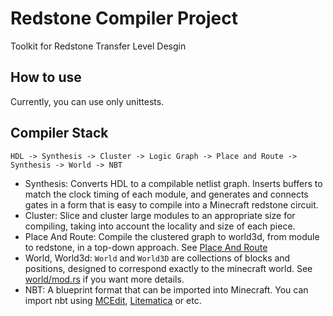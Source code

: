# Redstone Compiler Project

Toolkit for Redstone Transfer Level Desgin

## How to use

Currently, you can use only unittests.

## Compiler Stack

```
HDL -> Synthesis -> Cluster -> Logic Graph -> Place and Route -> Synthesis -> World -> NBT
```

- Synthesis: Converts HDL to a compilable netlist graph. Inserts buffers to match the clock timing of each module, and generates and connects gates in a form that is easy to compile into a Minecraft redstone circuit.
- Cluster: Slice and cluster large modules to an appropriate size for compiling, taking into account the locality and size of each piece.
- Place And Route: Compile the clustered graph to world3d, from module to redstone, in a top-down approach. See [Place And Route](docs/place_and_route.md)
- World, World3d: `World` and `World3D` are collections of blocks and positions, designed to correspond exactly to the minecraft world. See [world/mod.rs](https://github.com/Redstone-Compiler/redstone-compiler/blob/master/src/world/mod.rs) if you want more details.
- NBT: A blueprint format that can be imported into Minecraft. You can import nbt using [MCEdit](https://www.mcedit.net/), [Litematica](https://www.curseforge.com/minecraft/mc-mods/litematica) or etc.
